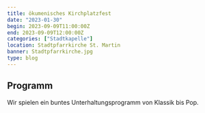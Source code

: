 ```yaml
---
title: ökumenisches Kirchplatzfest
date: "2023-01-30"
begin: 2023-09-09T11:00:00Z
end: 2023-09-09T12:00:00Z
categories: ["Stadtkapelle"]
location: Stadtpfarrkirche St. Martin
banner: Stadtpfarrkirche.jpg
type: blog
---
```

## Programm

Wir spielen ein buntes Unterhaltungsprogramm von Klassik bis Pop.

